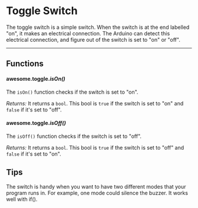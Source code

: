 # Toggle Switch

The toggle switch is a simple switch. When the switch is at the end labelled "on", it makes an electrical connection. The Arduino can detect this electrical connection, and figure out of the switch is set to "on" or "off".

***

## Functions

#### awesome.toggle.*isOn()*

The `isOn()` function checks if the switch is set to "on".

*Returns:* It returns a `bool`. This bool is `true` if the switch is set to "on" and `false` if it's set to "off".

#### awesome.toggle.*isOff()*

The `isOff()` function checks if the switch is set to "off".

*Returns:* It returns a `bool`. This bool is `true` if the switch is set to "off" and `false` if it's set to "on".

## Tips
The switch is handy when you want to have two different modes that your program runs in. For example, one mode could silence the buzzer. It works well with if().
